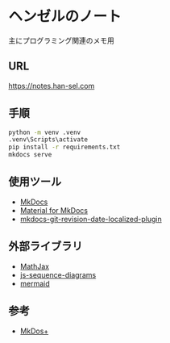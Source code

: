 # ヘンゼルのノート

主にプログラミング関連のメモ用

## URL

https://notes.han-sel.com

## 手順

```cmd
python -m venv .venv
.venv\Scripts\activate
pip install -r requirements.txt
mkdocs serve
```

## 使用ツール

* [MkDocs](https://www.mkdocs.org/)
* [Material for MkDocs](https://squidfunk.github.io/mkdocs-material/)
* [mkdocs-git-revision-date-localized-plugin](https://gipipthub.com/timvink/mkdocs-git-revision-date-localized-plugin)

## 外部ライブラリ

* [MathJax](https://www.mathjax.org/)
* [js-sequence-diagrams](https://bramp.github.io/js-sequence-diagrams/)
* [mermaid](https://mermaidjs.github.io/)

## 参考

* [MkDos+](http://bwmarrin.github.io/MkDocsPlus/)
